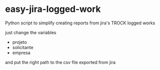# easy-jira-logged-work
Python script to simplify creating reports from jira's TROCK logged works

just change the variables
* projeto
* solicitante
* empresa

and put the right path to the csv file exported from jira
